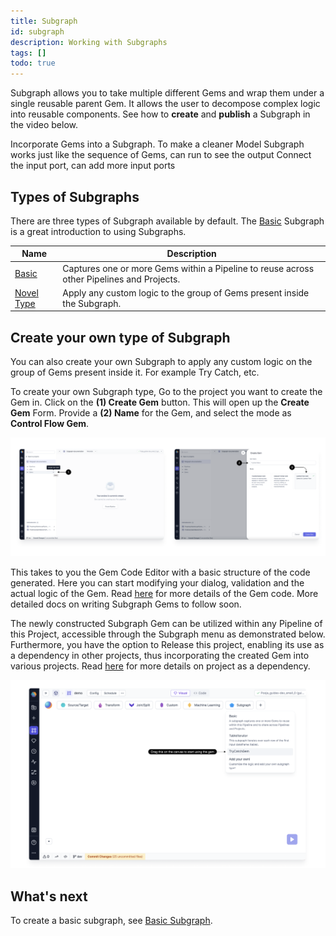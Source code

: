 ```yaml
---
title: Subgraph
id: subgraph
description: Working with Subgraphs
tags: []
todo: true
---
```


Subgraph allows you to take multiple different Gems and wrap them under a single reusable parent Gem. It allows the user to decompose complex logic into reusable components. See how to **create** and **publish** a Subgraph in the video below.

Incorporate Gems into a Subgraph.
To make a cleaner Model
Subgraph works just like the sequence of Gems, can run to see the output
Connect the input port, can add more input ports

## Types of Subgraphs

There are three types of Subgraph available by default. The [Basic](./basic-subgraph) Subgraph is a great introduction to using Subgraphs.

| Name                                                         | Description                                                                               |
| ------------------------------------------------------------ | ----------------------------------------------------------------------------------------- |
| [Basic](./basic-subgraph)                                    | Captures one or more Gems within a Pipeline to reuse across other Pipelines and Projects. |
| [Novel Type](./subgraph.md#create-your-own-type-of-subgraph) | Apply any custom logic to the group of Gems present inside the Subgraph.                  |

## Create your own type of Subgraph

You can also create your own Subgraph to apply any custom logic on the group of Gems present inside it. For example Try Catch, etc.

To create your own Subgraph type, Go to the project you want to create the Gem in.
Click on the **(1) Create Gem** button. This will open up the **Create Gem** Form. Provide a **(2) Name** for the Gem, and select the mode as **Control Flow Gem**.

![Create_subgraph_gem](img/create_subgraph_type.png)

This takes to you the Gem Code Editor with a basic structure of the code generated. Here you can start modifying your dialog, validation and the actual logic of the Gem.
Read [here](/docs/package-hub/package-builder/gem-builder.md) for more details of the Gem code. More detailed docs on writing Subgraph Gems to follow soon.

The newly constructed Subgraph Gem can be utilized within any Pipeline of this Project, accessible through the Subgraph menu as demonstrated below.
Furthermore, you have the option to Release this project, enabling its use as a dependency in other projects, thus incorporating the created Gem into various projects.
Read [here](/docs/package-hub/package-hub.md) for more details on project as a dependency.

![Use_subgraph](img/Use_new_subgraph.png)

## What's next

To create a basic subgraph, see [Basic Subgraph](basic-subgraph.md).
